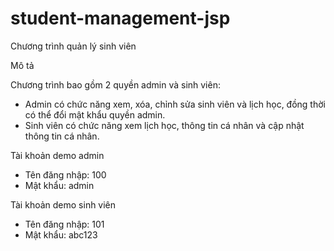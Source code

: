 # student-management-jsp
Chương trình quản lý sinh viên

Mô tả

Chương trình bao gồm 2 quyền admin và sinh viên:
- Admin có chức năng xem, xóa, chỉnh sửa sinh viên và lịch học, đồng thời có thể đổi mật khẩu quyền admin.
- Sinh viên có chức năng xem lịch học, thông tin cá nhân và cập nhật thông tin cá nhân.

Tài khoản demo admin
- Tên đăng nhập: 100
- Mật khẩu: admin

Tài khoản demo sinh viên
- Tên đăng nhập: 101
- Mật khẩu: abc123
